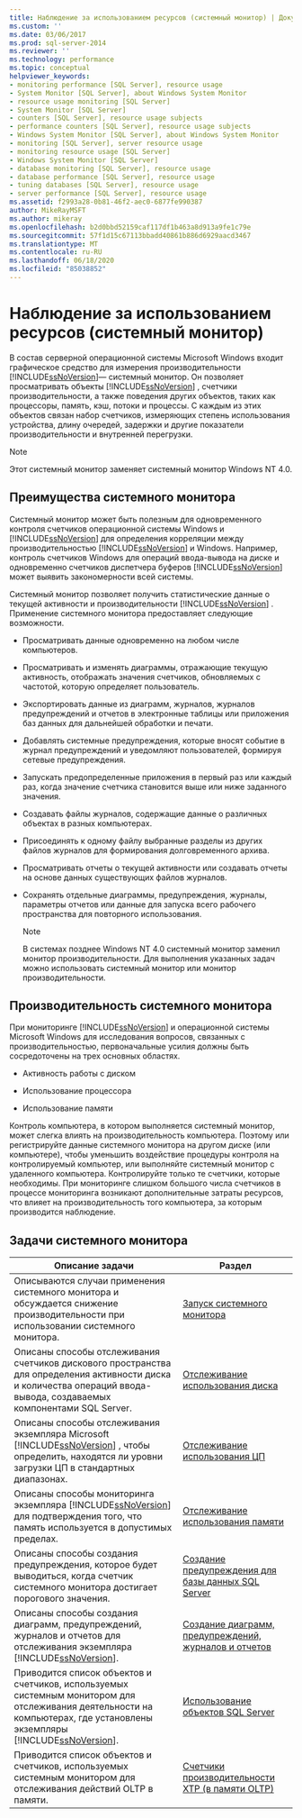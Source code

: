 ```yaml
---
title: Наблюдение за использованием ресурсов (системный монитор) | Документация Майкрософт
ms.custom: ''
ms.date: 03/06/2017
ms.prod: sql-server-2014
ms.reviewer: ''
ms.technology: performance
ms.topic: conceptual
helpviewer_keywords:
- monitoring performance [SQL Server], resource usage
- System Monitor [SQL Server], about Windows System Monitor
- resource usage monitoring [SQL Server]
- System Monitor [SQL Server]
- counters [SQL Server], resource usage subjects
- performance counters [SQL Server], resource usage subjects
- Windows System Monitor [SQL Server], about Windows System Monitor
- monitoring [SQL Server], server resource usage
- monitoring resource usage [SQL Server]
- Windows System Monitor [SQL Server]
- database monitoring [SQL Server], resource usage
- database performance [SQL Server], resource usage
- tuning databases [SQL Server], resource usage
- server performance [SQL Server], resource usage
ms.assetid: f2993a28-0b81-46f2-aec0-6877fe990387
author: MikeRayMSFT
ms.author: mikeray
ms.openlocfilehash: b2d0bbd52159caf117df1b463a8d913a9fe1c79e
ms.sourcegitcommit: 57f1d15c67113bbadd40861b886d6929aacd3467
ms.translationtype: MT
ms.contentlocale: ru-RU
ms.lasthandoff: 06/18/2020
ms.locfileid: "85038852"
---
```

# <a name="monitor-resource-usage-system-monitor"></a>Наблюдение за использованием ресурсов (системный монитор)
  В состав серверной операционной системы Microsoft Windows входит графическое средство для измерения производительности [!INCLUDE[ssNoVersion](../../includes/ssnoversion-md.md)]— системный монитор. Он позволяет просматривать объекты [!INCLUDE[ssNoVersion](../../includes/ssnoversion-md.md)] , счетчики производительности, а также поведения других объектов, таких как процессоры, память, кэш, потоки и процессы. С каждым из этих объектов связан набор счетчиков, измеряющих степень использования устройства, длину очередей, задержки и другие показатели производительности и внутренней перегрузки.  
  
> [!NOTE]  
>  Этот системный монитор заменяет системный монитор Windows NT 4.0.  
  
## <a name="benefits-of-system-monitor"></a>Преимущества системного монитора  
 Системный монитор может быть полезным для одновременного контроля счетчиков операционной системы Windows и [!INCLUDE[ssNoVersion](../../includes/ssnoversion-md.md)] для определения корреляции между производительностью [!INCLUDE[ssNoVersion](../../includes/ssnoversion-md.md)] и Windows. Например, контроль счетчиков Windows для операций ввода-вывода на диске и одновременно счетчиков диспетчера буферов [!INCLUDE[ssNoVersion](../../includes/ssnoversion-md.md)] может выявить закономерности всей системы.  
  
 Системный монитор позволяет получить статистические данные о текущей активности и производительности [!INCLUDE[ssNoVersion](../../includes/ssnoversion-md.md)] . Применение системного монитора предоставляет следующие возможности.  
  
-   Просматривать данные одновременно на любом числе компьютеров.  
  
-   Просматривать и изменять диаграммы, отражающие текущую активность, отображать значения счетчиков, обновляемых с частотой, которую определяет пользователь.  
  
-   Экспортировать данные из диаграмм, журналов, журналов предупреждений и отчетов в электронные таблицы или приложения баз данных для дальнейшей обработки и печати.  
  
-   Добавлять системные предупреждения, которые вносят событие в журнал предупреждений и уведомляют пользователей, формируя сетевые предупреждения.  
  
-   Запускать предопределенные приложения в первый раз или каждый раз, когда значение счетчика становится выше или ниже заданного значения.  
  
-   Создавать файлы журналов, содержащие данные о различных объектах в разных компьютерах.  
  
-   Присоединять к одному файлу выбранные разделы из других файлов журналов для формирования долговременного архива.  
  
-   Просматривать отчеты о текущей активности или создавать отчеты на основе данных существующих файлов журналов.  
  
-   Сохранять отдельные диаграммы, предупреждения, журналы, параметры отчетов или данные для запуска всего рабочего пространства для повторного использования.  
  
    > [!NOTE]  
    >  В системах позднее Windows NT 4.0 системный монитор заменил монитор производительности. Для выполнения указанных задач можно использовать системный монитор или монитор производительности.  
  
## <a name="system-monitor-performance"></a>Производительность системного монитора  
 При мониторинге [!INCLUDE[ssNoVersion](../../includes/ssnoversion-md.md)] и операционной системы Microsoft Windows для исследования вопросов, связанных с производительностью, первоначальные усилия должны быть сосредоточены на трех основных областях.  
  
-   Активность работы с диском  
  
-   Использование процессора  
  
-   Использование памяти  
  
 Контроль компьютера, в котором выполняется системный монитор, может слегка влиять на производительность компьютера. Поэтому или регистрируйте данные системного монитора на другом диске (или компьютере), чтобы уменьшить воздействие процедуры контроля на контролируемый компьютер, или выполняйте системный монитор с удаленного компьютера. Контролируйте только те счетчики, которые необходимы. При мониторинге слишком большого числа счетчиков в процессе мониторинга возникают дополнительные затраты ресурсов, что влияет на производительность того компьютера, за которым производится наблюдение.  
  
## <a name="system-monitor-tasks"></a>Задачи системного монитора  
  
|Описание задачи|Раздел|  
|----------------------|-----------|  
|Описываются случаи применения системного монитора и обсуждается снижение производительности при использовании системного монитора.|[Запуск системного монитора](run-system-monitor.md)|  
|Описаны способы отслеживания счетчиков дискового пространства для определения активности диска и количества операций ввода-вывода, создаваемых компонентами SQL Server.|[Отслеживание использования диска](monitor-disk-usage.md)|  
|Описаны способы отслеживания экземпляра Microsoft [!INCLUDE[ssNoVersion](../../includes/ssnoversion-md.md)] , чтобы определить, находятся ли уровни загрузки ЦП в стандартных диапазонах.|[Отслеживание использования ЦП](monitor-cpu-usage.md)|  
|Описаны способы мониторинга экземпляра [!INCLUDE[ssNoVersion](../../includes/ssnoversion-md.md)] для подтверждения того, что память используется в допустимых пределах.|[Отслеживание использования памяти](monitor-memory-usage.md)|  
|Описаны способы создания предупреждения, которое будет выводиться, когда счетчик системного монитора достигает порогового значения.|[Создание предупреждения для базы данных SQL Server](create-a-sql-server-database-alert.md)|  
|Описаны способы создания диаграмм, предупреждений, журналов и отчетов для отслеживания экземпляра [!INCLUDE[ssNoVersion](../../includes/ssnoversion-md.md)].|[Создание диаграмм, предупреждений, журналов и отчетов](create-charts-alerts-logs-and-reports.md)|  
|Приводится список объектов и счетчиков, используемых системным монитором для отслеживания деятельности на компьютерах, где установлены экземпляры [!INCLUDE[ssNoVersion](../../includes/ssnoversion-md.md)].|[Использование объектов SQL Server](use-sql-server-objects.md)|  
|Приводится список объектов и счетчиков, используемых системным монитором для отслеживания действий OLTP в памяти.|[Счетчики производительности XTP &#40;в памяти OLTP&#41;](../../integration-services/performance/performance-counters.md)|  
  
  
